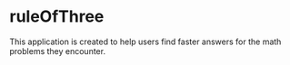 # ruleOfThree
This application is created to help users find faster answers for the math problems they encounter.
